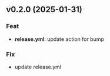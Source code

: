 ## v0.2.0 (2025-01-31)

### Feat

- **release.yml**: update action for bump

### Fix

- update release.yml
